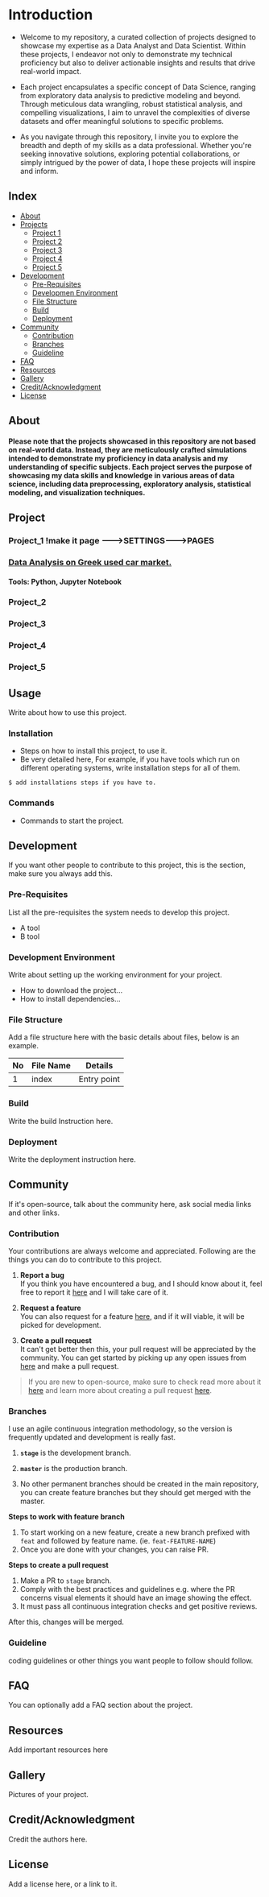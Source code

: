 # Introduction
- Welcome to my repository, a curated collection of projects designed to showcase my expertise as a Data Analyst and Data Scientist. Within these projects, I endeavor not only to demonstrate my technical proficiency but also to deliver actionable insights and results that drive real-world impact.

- Each project encapsulates a specific concept of Data Science, ranging from exploratory data analysis to predictive modeling and beyond. Through meticulous data wrangling, robust statistical analysis, and compelling visualizations, I aim to unravel the complexities of diverse datasets and offer meaningful solutions to specific problems.

- As you navigate through this repository, I invite you to explore the breadth and depth of my skills as a data professional. Whether you're seeking innovative solutions, exploring potential collaborations, or simply intrigued by the power of data, I hope these projects will inspire and inform.


## Index

- [About](#about)
- [Projects](#usage)
  - [Project 1](#Project_1)
  - [Project 2](#Project_2)
  - [Project 3](#Project_3)
  - [Project 4](#Project_4)
  - [Project 5](#Project_5)
- [Development](#development)
  - [Pre-Requisites](#pre-requisites)
  - [Developmen Environment](#development-environment)
  - [File Structure](#file-structure)
  - [Build](#build)  
  - [Deployment](#deployment)  
- [Community](#community)
  - [Contribution](#contribution)
  - [Branches](#branches)
  - [Guideline](guideline)  
- [FAQ](#faq)
- [Resources](#resources)
- [Gallery](#gallery)
- [Credit/Acknowledgment](#creditacknowledgment)
- [License](#license)

## About
#### Please note that the projects showcased in this repository are not based on real-world data. Instead, they are meticulously crafted simulations intended to demonstrate my proficiency in data analysis and my understanding of specific subjects. Each project serves the purpose of showcasing my data skills and knowledge in various areas of data science, including data preprocessing, exploratory analysis, statistical modeling, and visualization techniques.

## Project
### Project_1 !make it page --->SETTINGS--->PAGES
### [Data Analysis on Greek used car market.](https://pages.github.com/NikosPolyc/Portfolio/tree/main/Project_1/Portfolio_Project_1_LEASING_COMPANY_ANALYSIS.ipynb)
####   Tools: Python, Jupyter Notebook
### Project_2
### Project_3
### Project_4
### Project_5


## Usage
Write about how to use this project.

### Installation
- Steps on how to install this project, to use it.
- Be very detailed here, For example, if you have tools which run on different operating systems, write installation steps for all of them.

```
$ add installations steps if you have to.
```

### Commands
- Commands to start the project.

## Development
If you want other people to contribute to this project, this is the section, make sure you always add this.

### Pre-Requisites
List all the pre-requisites the system needs to develop this project.
- A tool
- B tool

### Development Environment
Write about setting up the working environment for your project.
- How to download the project...
- How to install dependencies...


### File Structure
Add a file structure here with the basic details about files, below is an example.

| No | File Name | Details 
|----|------------|-------|
| 1  | index | Entry point

### Build
Write the build Instruction here.

### Deployment
Write the deployment instruction here.

## Community

If it's open-source, talk about the community here, ask social media links and other links.

### Contribution

 Your contributions are always welcome and appreciated. Following are the things you can do to contribute to this project.

 1. **Report a bug** <br>
 If you think you have encountered a bug, and I should know about it, feel free to report it [here]() and I will take care of it.

 2. **Request a feature** <br>
 You can also request for a feature [here](), and if it will viable, it will be picked for development.  

 3. **Create a pull request** <br>
 It can't get better then this, your pull request will be appreciated by the community. You can get started by picking up any open issues from [here]() and make a pull request.

 > If you are new to open-source, make sure to check read more about it [here](https://www.digitalocean.com/community/tutorial_series/an-introduction-to-open-source) and learn more about creating a pull request [here](https://www.digitalocean.com/community/tutorials/how-to-create-a-pull-request-on-github).


### Branches

 I use an agile continuous integration methodology, so the version is frequently updated and development is really fast.

1. **`stage`** is the development branch.

2. **`master`** is the production branch.

3. No other permanent branches should be created in the main repository, you can create feature branches but they should get merged with the master.

**Steps to work with feature branch**

1. To start working on a new feature, create a new branch prefixed with `feat` and followed by feature name. (ie. `feat-FEATURE-NAME`)
2. Once you are done with your changes, you can raise PR.

**Steps to create a pull request**

1. Make a PR to `stage` branch.
2. Comply with the best practices and guidelines e.g. where the PR concerns visual elements it should have an image showing the effect.
3. It must pass all continuous integration checks and get positive reviews.

After this, changes will be merged.


### Guideline
coding guidelines or other things you want people to follow should follow.


## FAQ
You can optionally add a FAQ section about the project.

##  Resources
Add important resources here

##  Gallery
Pictures of your project.

## Credit/Acknowledgment
Credit the authors here.

##  License
Add a license here, or a link to it.
